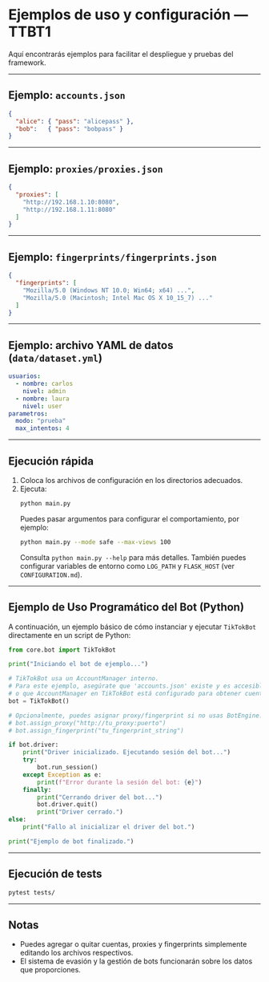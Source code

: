# Ejemplos de uso y configuración — TTBT1

Aquí encontrarás ejemplos para facilitar el despliegue y pruebas del framework.

---

## Ejemplo: `accounts.json`

```json
{
  "alice": { "pass": "alicepass" },
  "bob":   { "pass": "bobpass" }
}
```

---

## Ejemplo: `proxies/proxies.json`

```json
{
  "proxies": [
    "http://192.168.1.10:8080",
    "http://192.168.1.11:8080"
  ]
}
```

---

## Ejemplo: `fingerprints/fingerprints.json`

```json
{
  "fingerprints": [
    "Mozilla/5.0 (Windows NT 10.0; Win64; x64) ...",
    "Mozilla/5.0 (Macintosh; Intel Mac OS X 10_15_7) ..."
  ]
}
```

---

## Ejemplo: archivo YAML de datos (`data/dataset.yml`)

```yaml
usuarios:
  - nombre: carlos
    nivel: admin
  - nombre: laura
    nivel: user
parametros:
  modo: "prueba"
  max_intentos: 4
```

---

## Ejecución rápida

1. Coloca los archivos de configuración en los directorios adecuados.
2. Ejecuta:
    ```bash
    python main.py
    ```
    Puedes pasar argumentos para configurar el comportamiento, por ejemplo:
    ```bash
    python main.py --mode safe --max-views 100
    ```
    Consulta `python main.py --help` para más detalles.
    También puedes configurar variables de entorno como `LOG_PATH` y `FLASK_HOST` (ver `CONFIGURATION.md`).

---

## Ejemplo de Uso Programático del Bot (Python)

A continuación, un ejemplo básico de cómo instanciar y ejecutar `TikTokBot` directamente en un script de Python:

```python
from core.bot import TikTokBot

print("Iniciando el bot de ejemplo...")

# TikTokBot usa un AccountManager interno.
# Para este ejemplo, asegúrate que 'accounts.json' existe y es accesible,
# o que AccountManager en TikTokBot está configurado para obtener cuentas.
bot = TikTokBot()

# Opcionalmente, puedes asignar proxy/fingerprint si no usas BotEngine:
# bot.assign_proxy("http://tu_proxy:puerto")
# bot.assign_fingerprint("tu_fingerprint_string")

if bot.driver:
    print("Driver inicializado. Ejecutando sesión del bot...")
    try:
        bot.run_session()
    except Exception as e:
        print(f"Error durante la sesión del bot: {e}")
    finally:
        print("Cerrando driver del bot...")
        bot.driver.quit()
        print("Driver cerrado.")
else:
    print("Fallo al inicializar el driver del bot.")

print("Ejemplo de bot finalizado.")
```

---

## Ejecución de tests

```bash
pytest tests/
```

---

## Notas

- Puedes agregar o quitar cuentas, proxies y fingerprints simplemente editando los archivos respectivos.
- El sistema de evasión y la gestión de bots funcionarán sobre los datos que proporciones.
